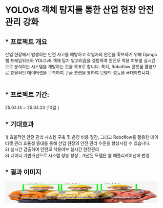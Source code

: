 <h1> YOLOv8 객체 탐지를 통한 산업 현장 안전 관리 강화 </h1>

<h2>
* 프로젝트 개요 <br></h2>
산업 현장에서 발생하는 안전 사고를 예방하고 작업자의 안전을 확보하기 위해 
Django 웹 프레임워크와 YOLOv8 객체 탐지 알고리즘을 결합하여 안전모 착용 여부를 실시간으로 분석하는 시스템을 개발하는 것을 목표로 합니다. 특히, Roboflow 플랫폼 활용으로 효율적인 데이터셋을 구축하여 구글 코랩을 통하여 모델의 성능을 극대화합니다.<br><br>
<h2>
* 프로젝트 기간: </h2>25.04.14 ~ 25.04.23 (10일 ) <br>
<h2>
* 기대효과 <br></h2>
1) 효율적인 안전 관리 시스템 구축 및 운영 비용 절감, 그리고 Roboflow를 활용한 데이터셋 관리 효율성 증대를 통해 산업 현장의 안전 관리 수준을 향상시킬 수 있습니다.   <br>
2) 실시간 검출하여 안전모 착용여부 실시간 현장관리 <br>
3) 데이터 기반개선으로 시스템 성능 향상 , 개선된 모델은 웹 애플리케이션에 반영   <br>

<h2>
* 결과 이미지 <br></h2>

<img src="https://github.com/AnKyungsuk/Safety-Helmet-Project/blob/master/result_image_164507.jpg?raw=true" width=500 height=70>
